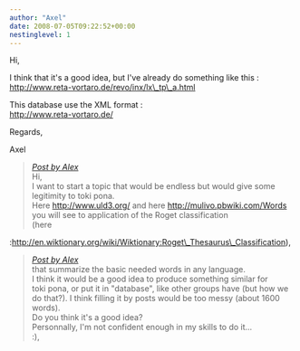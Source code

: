 ```yaml
---
author: "Axel"
date: 2008-07-05T09:22:52+00:00
nestinglevel: 1
---
```

Hi,  
  
I think that it's a good idea, but I've already do something like this :  
http://www.reta-vortaro.de/revo/inx/lx\_tp\_a.html  
  
This database use the XML format :  
http://www.reta-vortaro.de/  
  
Regards,  
  
Axel  

> [_Post by Alex_](/r3x2rcJR/roget-thesaurus-classification#post1)  
> Hi,  
> I want to start a topic that would be endless but would give some  
> legitimity to toki pona.  
> Here http://www.uld3.org/ and here http://mulivo.pbwiki.com/Words  
> you will see to application of the Roget classification  
> (here  
> 

:http://en.wiktionary.org/wiki/Wiktionary:Roget\_Thesaurus\_Classification),  

> [_Post by Alex_](/r3x2rcJR/roget-thesaurus-classification#post1)  
> that summarize the basic needed words in any language.  
> I think it would be a good idea to produce something similar for  
> toki pona, or put it in "database", like other groups have (but how we  
> do that?). I think filling it by posts would be too messy (about 1600  
> words).  
> Do you think it's a good idea?  
> Personnally, I'm not confident enough in my skills to do it...  
> :),  
>